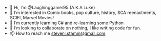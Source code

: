 - 👋 Hi, I’m @Laughinggamer95 (A.K.A Luke)
- 👀 I’m interested in Comic books, pop culture, history, SCA reenactments, SCIFI, Marvel Movies!
- 🌱 I’m currently learning C# and re-learning some Python
- 💞️ I’m looking to collaborate on nothing, I like writing code for fun.
- 📫 How to reach me stevenl.stamm@gmail.com

<!---
Laughinggamer95/Laughinggamer95 is a ✨ special ✨ repository because its `README.md` (this file) appears on your GitHub profile.
You can click the Preview link to take a look at your changes.
--->
